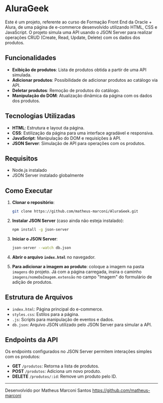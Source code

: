 # AluraGeek

Este é um projeto, referente ao curso de Formação Front End da Oracle + Alura, de uma página de e-commerce desenvolvido utilizando HTML, CSS e JavaScript. O projeto simula uma API usando o JSON Server para realizar operações CRUD (Create, Read, Update, Delete) com os dados dos produtos. 

## Funcionalidades

- **Exibição de produtos**: Lista de produtos obtida a partir de uma API simulada.
- **Adicionar produtos**: Possibilidade de adicionar produtos ao catálogo via API.
- **Deletar produtos**: Remoção de produtos do catálogo.
- **Manipulação do DOM**: Atualização dinâmica da página com os dados dos produtos.
  
## Tecnologias Utilizadas

- **HTML**: Estrutura e layout da página.
- **CSS**: Estilização da página para uma interface agradável e responsiva.
- **JavaScript**: Manipulação do DOM e requisições à API.
- **JSON Server**: Simulação de API para operações com os produtos.

## Requisitos

- Node.js instalado
- JSON Server instalado globalmente

## Como Executar

1. **Clonar o repositório**:
    ```bash
    git clone https://github.com/matheus-marconi/AluraGeek.git
    ```
    
2. **Instalar JSON Server** (caso ainda não esteja instalado):
    ```bash
    npm install -g json-server
    ```

3. **Iniciar o JSON Server**:
    ```bash
    json-server --watch db.json
    ```
    
4. **Abrir o arquivo `index.html`** no navegador.

5. **Para adicionar a imagem ao produto**: coloque a imagem na pasta `imagens` do projeto. Já com a página carregada, insira o caminho `imagens/nomeDaImagem.extensão` no campo "Imagem" do formulário de adição de produtos.

## Estrutura de Arquivos

- `index.html`: Página principal do e-commerce.
- `styles.css`: Estilos para a página.
- `.js`: Scripts para manipulação de eventos e dados.
- `db.json`: Arquivo JSON utilizado pelo JSON Server para simular a API.

## Endpoints da API

Os endpoints configurados no JSON Server permitem interações simples com os produtos:
- **GET** `/produtos`: Retorna a lista de produtos.
- **POST** `/produtos`: Adiciona um novo produto.
- **DELETE** `/produtos/:id`: Remove um produto pelo ID.

---

Desenvolvido por Matheus Marconi Santos https://github.com/matheus-marconi
